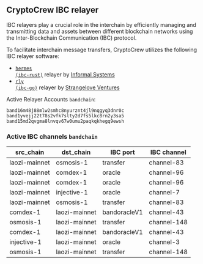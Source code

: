 ## CryptoCrew IBC relayer
IBC relayers play a crucial role in the interchain by efficiently managing and transmitting data and assets between different blockchain networks using the Inter-Blockchain Communication (IBC) protocol.

To facilitate interchain message transfers, CryptoCrew utilizes the following IBC relayer software: 
- <a href="https://github.com/informalsystems/hermes"><code>hermes (ibc-rust)</code></a> relayer by [Informal Systems](https://github.com/informalsystems)
- <a href="https://github.com/cosmos/relayer"><code>rly (ibc-go)</code></a> relayer by [Strangelove Ventures](https://github.com/strangelove-ventures)

Active Relayer Accounts `bandchain`:
```
band16m48j88mlw2smhc8nyurznt4jl9nqgyq3dnr0c
band1yvejj22t78s2vfk7slty2d7fs5lkc8rn2y3sa5
band15md2qvgma8lnvqv67w0umu2paqkqkhegq9ewsh
```

### Active IBC channels `bandchain`
| src_chain | dst_chain | IBC port | IBC channel |
| --------------- | --------------- | ------------ | ------------------- |
| laozi-mainnet | osmosis-1 | transfer | channel-83 |
| laozi-mainnet | comdex-1 | oracle | channel-96 |
| laozi-mainnet | comdex-1 | oracle | channel-96 |
| laozi-mainnet | injective-1 | oracle | channel-7 |
| laozi-mainnet | osmosis-1 | transfer | channel-83 |
| comdex-1 | laozi-mainnet | bandoracleV1 | channel-43 |
| osmosis-1 | laozi-mainnet | transfer | channel-148 |
| comdex-1 | laozi-mainnet | bandoracleV1 | channel-43 |
| injective-1 | laozi-mainnet | oracle | channel-3 |
| osmosis-1 | laozi-mainnet | transfer | channel-148 |